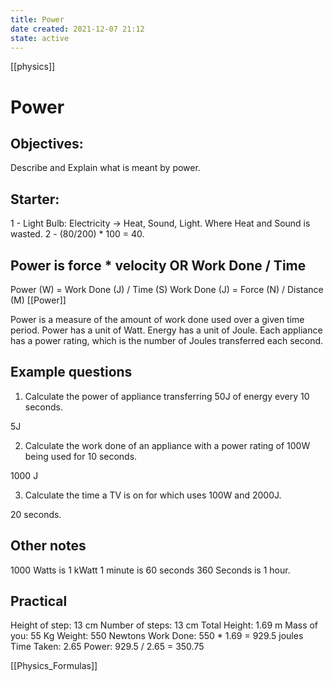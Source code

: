 ```yaml
---
title: Power
date created: 2021-12-07 21:12
state: active
---
```

[[physics]]

# Power

## Objectives:

Describe and Explain what is meant by power.

## Starter:

1 - Light Bulb: Electricity -> Heat, Sound, Light. Where Heat and Sound is wasted.
2 - (80/200) * 100 = 40.

## Power is force * velocity OR Work Done / Time

Power (W) = Work Done (J) / Time (S)
Work Done (J) = Force (N) / Distance (M)
[[Power]]

Power is a measure of the amount of work done used over a given time period.
Power has a unit of Watt. Energy has a unit of Joule.
Each appliance has a power rating, which is the number of Joules transferred each second.

## Example questions

1. Calculate the power of appliance transferring 50J of energy every 10 seconds.

5J

2. Calculate the work done of an appliance with a power rating of 100W being used for 10 seconds.

1000 J

3. Calculate the time a TV is on for which uses 100W and 2000J.

20 seconds.

## Other notes

1000 Watts is 1 kWatt
1 minute is 60 seconds
360 Seconds is 1 hour.

## Practical

Height of step: 13 cm
Number of steps: 13 cm
Total Height: 1.69 m
Mass of you: 55 Kg
Weight: 550 Newtons
Work Done: 550 * 1.69 = 929.5 joules
Time Taken: 2.65
Power: 929.5 / 2.65 = 350.75

[[Physics_Formulas]]
